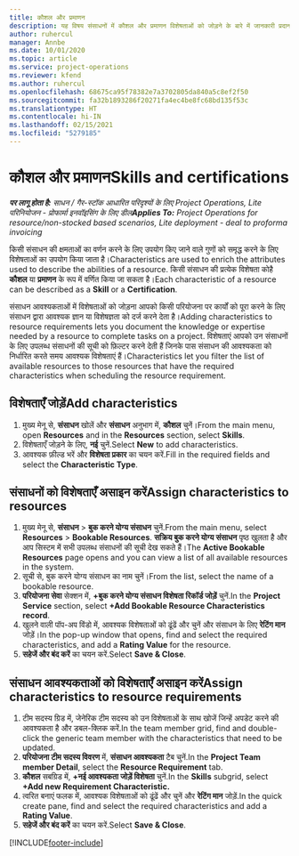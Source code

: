 ```yaml
---
title: कौशल और प्रमाणन
description: यह विषय संसाधनों में कौशल और प्रमाणन विशेषताओं को जोड़ने के बारे में जानकारी प्रदान करता है।
author: ruhercul
manager: Annbe
ms.date: 10/01/2020
ms.topic: article
ms.service: project-operations
ms.reviewer: kfend
ms.author: ruhercul
ms.openlocfilehash: 68675ca95f78382e7a3702805da840a5c8ef2f50
ms.sourcegitcommit: fa32b1893286f20271fa4ec4be8fc68bd135f53c
ms.translationtype: HT
ms.contentlocale: hi-IN
ms.lasthandoff: 02/15/2021
ms.locfileid: "5279185"
---
```

# <a name="skills-and-certifications"></a><span data-ttu-id="18ce8-103">कौशल और प्रमाणन</span><span class="sxs-lookup"><span data-stu-id="18ce8-103">Skills and certifications</span></span>
<span data-ttu-id="18ce8-104">_**पर लागू होता है:** साधन / गैर-स्टॉक आधारित परिदृश्यों के लिए Project Operations, Lite परिनियोजन - प्रोफार्मा इनवॉइसिंग के लिए डील_</span><span class="sxs-lookup"><span data-stu-id="18ce8-104">_**Applies To:** Project Operations for resource/non-stocked based scenarios, Lite deployment - deal to proforma invoicing_</span></span>

<span data-ttu-id="18ce8-105">किसी संसाधन की क्षमताओं का वर्णन करने के लिए उपयोग किए जाने वाले गुणों को समृद्ध करने के लिए विशेषताओं का उपयोग किया जाता है।</span><span class="sxs-lookup"><span data-stu-id="18ce8-105">Characteristics are used to enrich the attributes used to describe the abilities of a resource.</span></span> <span data-ttu-id="18ce8-106">किसी संसाधन की प्रत्येक विशेषता कोहै **कौशल** या **प्रमाणन** के रूप में वर्णित किया जा सकता है।</span><span class="sxs-lookup"><span data-stu-id="18ce8-106">Each characteristic of a resource can be described as a **Skill** or a **Certification**.</span></span>

<span data-ttu-id="18ce8-107">संसाधन आवश्यकताओं में विशेषताओं को जोड़ना आपको किसी परियोजना पर कार्यों को पूरा करने के लिए संसाधन द्वारा आवश्यक ज्ञान या विशेषज्ञता को दर्ज करने देता है।</span><span class="sxs-lookup"><span data-stu-id="18ce8-107">Adding characteristics to resource requirements lets you document the knowledge or expertise needed by a resource to complete tasks on a project.</span></span> <span data-ttu-id="18ce8-108">विशेषताएं आपको उन संसाधनों के लिए उपलब्ध संसाधनों की सूची को फ़िल्टर करने देती हैं जिनके पास संसाधन की आवश्यकता को निर्धारित करते समय आवश्यक विशेषताएं हैं।</span><span class="sxs-lookup"><span data-stu-id="18ce8-108">Characteristics let you filter the list of available resources to those resources that have the required characteristics when scheduling the resource requirement.</span></span>

## <a name="add-characteristics"></a><span data-ttu-id="18ce8-109">विशेषताएँ जोड़ें</span><span class="sxs-lookup"><span data-stu-id="18ce8-109">Add characteristics</span></span>

1. <span data-ttu-id="18ce8-110">मुख्य मेनू से, **संसाधन** खोलें और **संसाधन** अनुभाग में, **कौशल** चुनें।</span><span class="sxs-lookup"><span data-stu-id="18ce8-110">From the main menu, open **Resources** and in the **Resources** section, select **Skills**.</span></span>
2. <span data-ttu-id="18ce8-111">विशेषताएँ जोड़ने के लिए, **नई** चुनें.</span><span class="sxs-lookup"><span data-stu-id="18ce8-111">Select **New** to add characteristics.</span></span>
3. <span data-ttu-id="18ce8-112">आवश्यक फ़ील्ड भरें और **विशेषता प्रकार** का चयन करें.</span><span class="sxs-lookup"><span data-stu-id="18ce8-112">Fill in the required fields and select the **Characteristic Type**.</span></span>

## <a name="assign-characteristics-to-resources"></a><span data-ttu-id="18ce8-113">संसाधनों को विशेषताएँ असाइन करें</span><span class="sxs-lookup"><span data-stu-id="18ce8-113">Assign characteristics to resources</span></span>

1. <span data-ttu-id="18ce8-114">मुख्य मेनू से, **संसाधन** > **बुक करने योग्य संसाधन** चुनें.</span><span class="sxs-lookup"><span data-stu-id="18ce8-114">From the main menu, select **Resources** > **Bookable Resources**.</span></span> <span data-ttu-id="18ce8-115">**सक्रिय बुक करने योग्य संसाधन** पृष्ठ खुलता है और आप सिस्टम में सभी उपलब्ध संसाधनों की सूची देख सकते हैं।</span><span class="sxs-lookup"><span data-stu-id="18ce8-115">The **Active Bookable Resources** page opens and you can view a list of all available resources in the system.</span></span>
2. <span data-ttu-id="18ce8-116">सूची से, बुक करने योग्य संसाधन का नाम चुनें।</span><span class="sxs-lookup"><span data-stu-id="18ce8-116">From the list, select the name of a bookable resource.</span></span>
3. <span data-ttu-id="18ce8-117">**परियोजना सेवा** सेक्शन में, **+बुक करने योग्य संसाधन विशेषता रिकॉर्ड जोड़ें** चुनें.</span><span class="sxs-lookup"><span data-stu-id="18ce8-117">In the **Project Service** section, select **+Add Bookable Resource Characteristics record**.</span></span>
4. <span data-ttu-id="18ce8-118">खुलने वाली पॉप-अप विंडो में, आवश्यक विशेषताओं को ढूंढें और चुनें और संसाधन के लिए **रेटिंग मान** जोड़ें।</span><span class="sxs-lookup"><span data-stu-id="18ce8-118">In the pop-up window that opens, find and select the required characteristics, and add a **Rating Value** for the resource.</span></span>
5. <span data-ttu-id="18ce8-119">**सहेजें और बंद करें** का चयन करें.</span><span class="sxs-lookup"><span data-stu-id="18ce8-119">Select **Save & Close**.</span></span>

## <a name="assign-characteristics-to-resource-requirements"></a><span data-ttu-id="18ce8-120">संसाधन आवश्यकताओं को विशेषताएँ असाइन करें</span><span class="sxs-lookup"><span data-stu-id="18ce8-120">Assign characteristics to resource requirements</span></span>

1. <span data-ttu-id="18ce8-121">टीम सदस्य ग्रिड में, जेनेरिक टीम सदस्य को उन विशेषताओं के साथ खोजें जिन्हें अपडेट करने की आवश्यकता है और डबल-क्लिक करें.</span><span class="sxs-lookup"><span data-stu-id="18ce8-121">In the team member grid, find and double-click the generic team member with the characteristics that need to be updated.</span></span>
2. <span data-ttu-id="18ce8-122">**परियोजना टीम सदस्य विवरण** में, **संसाधन आवश्यकता** टैब चुनें.</span><span class="sxs-lookup"><span data-stu-id="18ce8-122">In the **Project Team member Detail**, select the **Resource Requirement** tab.</span></span>
3. <span data-ttu-id="18ce8-123">**कौशल** सबग्रिड में, **+नई आवश्यकता जोड़ें विशेषता** चुनें.</span><span class="sxs-lookup"><span data-stu-id="18ce8-123">In the **Skills** subgrid, select **+Add new Requirement Characteristic.**</span></span>
4. <span data-ttu-id="18ce8-124">त्वरित बनाएं फलक में, आवश्यक विशेषताओं को ढूंढें और चुनें और **रेटिंग मान** जोड़ें.</span><span class="sxs-lookup"><span data-stu-id="18ce8-124">In the quick create pane, find and select the required characteristics and add a **Rating Value**.</span></span>
5. <span data-ttu-id="18ce8-125">**सहेजें और बंद करें** का चयन करें.</span><span class="sxs-lookup"><span data-stu-id="18ce8-125">Select **Save & Close**.</span></span>

[!INCLUDE[footer-include](../includes/footer-banner.md)]